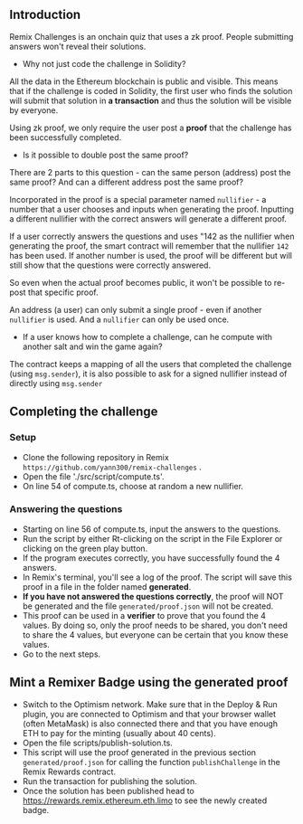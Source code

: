 ## Introduction

 Remix Challenges is an onchain quiz that uses a zk proof.  People submitting answers won't reveal their solutions.

  - Why not just code the challenge in Solidity?
  
 All the data in the Ethereum blockchain is public and visible. This means that if the challenge is coded in Solidity, the first user who finds the solution will submit that solution in **a transaction** and thus the solution will be visible by everyone.

 Using zk proof, we only require the user post a **proof** that the challenge has been successfully completed.

  - Is it possible to double post the same proof?

There are 2 parts to this question - can the same person (address) post the same proof?  And can a different address post the same proof?

Incorporated in the proof is a special parameter named `nullifier` - a number that a user chooses and inputs when generating the proof. Inputting a different nullifier with the correct answers will generate a different proof.

If a user correctly answers the questions and uses "142 as the nullifier when generating the proof, the smart contract will remember that the nullifier `142` has been used.  If another number is used, the proof will be different but will still show that the questions were correctly answered.

 So even when the actual proof becomes public, it won't be possible to re-post that specific proof.  

 An address (a user) can only submit a single proof - even if another `nullifier` is used.  And a `nullifier` can only be used once.

  - If a user knows how to complete a challenge, can he compute with another salt and win the game again?

The contract keeps a mapping of all the users that completed the challenge (using `msg.sender`), it is also possible to ask for a signed nullifier instead of directly using `msg.sender`
 
 ## Completing the challenge
 ### Setup

 - Clone the following repository in Remix `https://github.com/yann300/remix-challenges` .
 - Open the file './src/script/compute.ts'.
 - On line 54 of compute.ts, choose at random a new nullifier.
  ### Answering the questions
 - Starting on line 56 of compute.ts, input the answers to the questions.
 - Run the script by either Rt-clicking on the script in the File Explorer or clicking on the green play button.
 - If the program executes correctly, you have successfully found the 4 answers.
 - In Remix's terminal, you'll see a log of the proof.  The script will save this proof in a file in the folder named **generated**.
 - **If you have not answered the questions correctly**, the proof will NOT be generated and the file `generated/proof.json` will not be created.
 - This proof can be used in a **verifier** to prove that you found the 4 values. By doing so, only the proof needs to be shared, you don't need to share the 4 values, but everyone can be certain that you know these values.
 - Go to the next steps.

 ## Mint a Remixer Badge using the generated proof

 - Switch to the Optimism network. Make sure that in the Deploy & Run plugin, you are connected to Optimism and that your browser wallet (often MetaMask) is also connected there and that you have enough ETH to pay for the minting (usually about 40 cents).
 - Open the file scripts/publish-solution.ts.
 - This script will use the proof generated in the previous section `generated/proof.json` for calling the function `publishChallenge` in the Remix Rewards contract.
 - Run the transaction for publishing the solution.
 - Once the solution has been published head to https://rewards.remix.ethereum.eth.limo to see the newly created badge.






